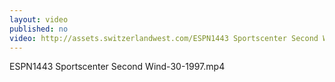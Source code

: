 ```yaml
---
layout: video
published: no
video: http://assets.switzerlandwest.com/ESPN1443 Sportscenter Second Wind-30-1997.mp4
---
```

ESPN1443 Sportscenter Second Wind-30-1997.mp4
